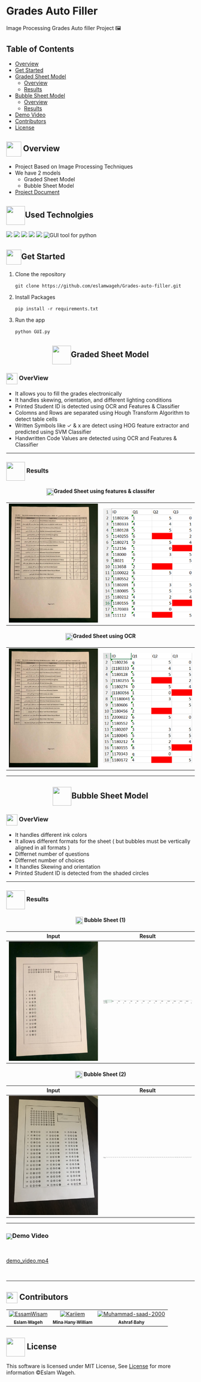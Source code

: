 # Grades Auto Filler
 Image Processing Grades Auto filler Project 🖼️


## Table of Contents

- <a href ="#overview">Overview</a>
- <a href ="#started">Get Started</a>
- <a href ="#graded_sheet">Graded Sheet Model</a>
  - <a href ="#graded_sheet_overview">Overview</a>
  - <a href ="#graded_sheet_results">Results</a>
- <a href ="#bubble_sheet">Bubble Sheet Model</a>
  - <a href ="#bubble_sheet_overview">Overview</a>
  - <a href ="#bubble_sheet_results">Results</a>
- <a href ="#video_demo">Demo Video</a>
- <a href ="#contributors">Contributors</a>
- <a href ="#license">License</a>


## <img  align= center width=40px height=40px src="https://media3.giphy.com/media/psneItdLMpWy36ejfA/source.gif"> Overview<a id = "overview"></a>
- Project Based on Image Processing Techniques
- We have 2 models
  - Graded Sheet Model
  - Bubble Sheet Model
- <a href="https://github.com/eslamwageh/Grades-auto-filler/blob/main/Grades%20autofiller%20%5BOptional%20Idea%5D.docx">Project Document</a>

## <img  align= center width=50px height=50px src="https://user-images.githubusercontent.com/72309546/215230425-03645465-e762-42ae-9772-947ca1b01401.png">Used Technolgies <a id = "Technolgies"></a>

<div>
<img height="40" src="https://upload.wikimedia.org/wikipedia/commons/thumb/c/c3/Python-logo-notext.svg/1200px-Python-logo-notext.svg.png" />

<img height="40" src="https://upload.wikimedia.org/wikipedia/commons/thumb/3/38/Jupyter_logo.svg/1200px-Jupyter_logo.svg.png" />

<img height="40" src="https://upload.wikimedia.org/wikipedia/commons/thumb/3/32/OpenCV_Logo_with_text_svg_version.svg/800px-OpenCV_Logo_with_text_svg_version.svg.png" />
<img height="40" src="https://upload.wikimedia.org/wikipedia/commons/thumb/0/05/Scikit_learn_logo_small.svg/2560px-Scikit_learn_logo_small.svg.png" />
<img height="40" src="https://miro.medium.com/max/490/1*9Gbo-HOvajpbya5RsLN1uw.png" />
<img height="40" src="https://i0.wp.com/iot4beginners.com/wp-content/uploads/2020/04/65dc5834-de21-4e2e-bd4d-5e0c3c6994dd.jpg?fit=375%2C422&ssl=1" alt="GUI tool for python"/>
</div>

## <img  align= center width=40px height=40px src="https://cdn.pixabay.com/animation/2022/07/31/06/27/06-27-17-124_512.gif">Get Started <a id = "started"></a>

<ol>
<li>Clone the repository

<br>

```
git clone https://github.com/eslamwageh/Grades-auto-filler.git
```

</li>

<li>Install Packages

<br>

```
pip install -r requirements.txt
```

</li>

<li>Run the app

<br>

```
python GUI.py
```

</li>
</ol>

<h2 align=center > <img  align=center width=50px height=50px src="https://user-images.githubusercontent.com/72309546/214907431-b4e250f1-9b3a-4149-b7b4-bbd17b833b97.png">Graded Sheet Model <a id = "graded_sheet"></a>
</h2>


### <img  align= center width=30px height=30px src="https://media1.giphy.com/media/3ohzdWYbITsO2Y5rbi/giphy.gif?cid=6c09b9523ys3hxe1y9ueyo5ab7nzkbhv9oev797jvb5bz6rt&rid=giphy.gif&ct=s"> OverView<a id = "graded_sheet_overview"></a>

- It allows you to fill the grades electronically
- It handles skewing, orientation, and different lighting conditions
- Printed Student ID is detected using OCR and Features & Classifier
- Colomns and Rows are separated using Hough Transform Algorithm to detect table cells
- Written Symbols like ✓ & x are detect using HOG feature extractor and predicted using SVM Classifier
- Handwritten Code Values are detected using OCR and Features & Classifier

***

### <img  align= center width=50px height=50px src="https://cdn-icons-png.flaticon.com/512/1589/1589689.png"> Results<a id = "graded_sheet_results"></a>

<h4 align=center> <img  align= center width=20px height=20px src="https://media1.giphy.com/media/ZecwzuvmRrjOHsXNcI/giphy.gif?cid=6c09b9523btueuk8qe6usw2cnpb7qn8ki6evjwp62n2xiyi7&rid=giphy.gif&ct=s">Graded Sheet using features & classifer<a id = "results"></a>
</h4>


<table>
  <tr>
    <td width=40% valign="center"><img src="https://github.com/eslamwageh/Grades-auto-filler/blob/main/tests/grades_test1.jpg?raw=true"/></td>
    <td width=40% valign="center"><img src="https://github.com/eslamwageh/Grades-auto-filler/blob/main/tests/features&classifier_result.png?raw=true"/></td>
  </tr>
</table>

<h4 align=center> <img  align= center width=20px height=20px src="https://media1.giphy.com/media/ZecwzuvmRrjOHsXNcI/giphy.gif?cid=6c09b9523btueuk8qe6usw2cnpb7qn8ki6evjwp62n2xiyi7&rid=giphy.gif&ct=s">Graded Sheet using OCR<a id = "results"></a>
</h4>

<table>
  <tr>
    <td width=40% valign="center"><img src="https://github.com/eslamwageh/Grades-auto-filler/blob/main/tests/grades_test1.jpg?raw=true"/></td>
    <td width=40% valign="center"><img src="https://github.com/eslamwageh/Grades-auto-filler/blob/main/tests/OCR_result.png?raw=true"/></td>
  </tr>
</table>

***

<h2 align=center > <img  align=center width=50px height=50px src="https://user-images.githubusercontent.com/72309546/214907431-b4e250f1-9b3a-4149-b7b4-bbd17b833b97.png">Bubble Sheet Model <a id = "bubble_sheet"></a>
</h2>

### <img  align= center width=30px height=30px src="https://media1.giphy.com/media/3ohzdWYbITsO2Y5rbi/giphy.gif?cid=6c09b9523ys3hxe1y9ueyo5ab7nzkbhv9oev797jvb5bz6rt&rid=giphy.gif&ct=s"> OverView<a id = "bubble_sheet_overview"></a>

- It handles different ink colors
- It allows different formats for the sheet ( but bubbles must be vertically aligned in all formats )
- Differnet number of questions
- Differnet number of choices
- It handles Skewing and orientation
- Printed Student ID is detected from the shaded circles

***
### <img  align= center width=50px height=50px src="https://cdn-icons-png.flaticon.com/512/1589/1589689.png"> Results<a id = "bubble_sheet_results"></a>

<h4 align=center> <img  align= center width=20px height=20px src="https://media1.giphy.com/media/ZecwzuvmRrjOHsXNcI/giphy.gif?cid=6c09b9523btueuk8qe6usw2cnpb7qn8ki6evjwp62n2xiyi7&rid=giphy.gif&ct=s"> Bubble Sheet (1) </h4>
<table>
 <thead>
    <tr>
      <th>Input</th>
      <th>Result</th>
    </tr>
   </thead>
  <tr>
    <td width=50% valign="center"><img src="https://github.com/eslamwageh/Grades-auto-filler/blob/main/tests/1.jpg?raw=true"/></td>
    <td width=50% valign="center"><img src="https://github.com/eslamwageh/Grades-auto-filler/blob/main/tests/test1_result.png?raw=true"/></td>
  </tr>
</table>


<h4 align=center> <img  align= center width=20px height=20px src="https://media1.giphy.com/media/ZecwzuvmRrjOHsXNcI/giphy.gif?cid=6c09b9523btueuk8qe6usw2cnpb7qn8ki6evjwp62n2xiyi7&rid=giphy.gif&ct=s"> Bubble Sheet (2)
</h4>

<table>
 <thead>
    <tr>
      <th>Input</th>
      <th>Result</th>
    </tr>
   </thead>
  <tr>
    <td width=50% valign="center"><img src="https://github.com/eslamwageh/Grades-auto-filler/blob/main/tests/25.jpg?raw=true"/></td>
    <td width=50% valign="center"><img src="https://github.com/eslamwageh/Grades-auto-filler/blob/main/tests/test2_result.png?raw=true"/></td>
  </tr>
</table>

***

### <img  align= center width=50px src="https://i2.wp.com/www.rankred.com/wp-content/uploads/2019/07/AI-solves-Rubik-Cube.gif?fit=800%2C433&ssl=1">Demo Video<a id = "video_demo"></a>
<br>

[demo_video.mp4](https://github.com/eslamwageh/Grades-auto-filler/blob/main/tests/demo_video.mp4?raw=true)

<br>

***
 
## <img  align= center width=30px height=30px src="https://media1.giphy.com/media/WFZvB7VIXBgiz3oDXE/giphy.gif?cid=6c09b952tmewuarqtlyfot8t8i0kh6ov6vrypnwdrihlsshb&rid=giphy.gif&ct=s"> Contributors <a id = "contributors"></a>

<table>
<tr>
  <td align="center">
        <a href="https://github.com/eslamwageh">
            <img src="https://avatars.githubusercontent.com/u/53353517?v=4" width="100;" alt="EssamWisam"/>
            <br />
            <sub><b>Eslam Wageh</b></sub>
        </a>
    </td>
    <td align="center">
        <a href="https://github.com/Mina-H-William">
            <img src="https://avatars.githubusercontent.com/u/118685507?v=4" width="100;" alt="Kariiem"/>
            <br />
            <sub><b>Mina Hany William</b></sub>
        </a>
    </td>
    <td align="center">
        <a href="https://github.com/Ashraf-Bahy">
            <img src="https://avatars.githubusercontent.com/u/111181298?v=4" width="100;" alt="Muhammad-saad-2000"/>
            <br />
            <sub><b>Ashraf Bahy</b></sub>
        </a>
    </td>
    </tr>
</table>


## <img  align= center width=50px height=50px src="https://media1.giphy.com/media/ggoKD4cFbqd4nyugH2/giphy.gif?cid=6c09b9527jpi8kfxsj6eswuvb7ay2p0rgv57b7wg0jkihhhv&rid=giphy.gif&ct=s"> License <a id = "license"></a>
This software is licensed under MIT License, See [License](https://github.com/eslamwageh/Grades-auto-filler/blob/main/LICENSE) for more information ©Eslam Wageh.
